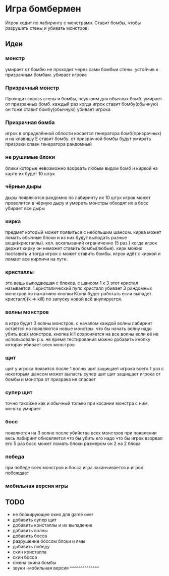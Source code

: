 # Игра бомбермен

Игрок ходит по лабиринту с монстрами. Ставит бомбы, чтобы разрушать стены и убивать монстров.

## Идеи


### монстр
умирает от бомбю
не проходит через сами бомбыи стены.
устойчив к призрачным бомбам.
убивает игрока

### Призрачный монстр

Проходит сквозь стены и бомбы, неуязвим для обычных бомб.
умирает от призрачных бомб.
каждый раз когда игрок ставит бомбу(обычную) он тоже ставит бомбу(обычную)
убивает игрока

### Призрачная бомба
игрок в определённой облости косается генератора бомб(призрачных) и на клавишу E ставит бомбу.
от призрачной бомбы будут умирать призраки
спавн генератора рандомный

### не рушимые блоки 
блики которые невозможно взорвать любым видом бомб и киркой
на карте их будет 10 штук

### чёрные дыры
дыры появляются рандомно по лабиринту
их 10 штук
игрок может проволится в чёрную дыру и умереть
монстры обходят их
а босс убирает все дыры

### кирка
предмет который может появиться с небольшим шансом.
кирка может ломать обычные блоки и из них будут выподать разные вещи(кристаллы).
кол. вскапываний ограниченно (5 раз.)
когда игрок держит кирку он неможет ставить бомбы(любые).
кирк можно поставить и тогда игрок с может ставить бомбы.
игрок идёт с киркой и ломает все кирпичи на пути.

### кристаллы
это вещь выподающая с блоков.
с шансом 1 к 3
этот кристал называется:
1.кристалический пупс
кристалл убивает 3 рандомных монстров
по нажатиию кнопки K(она будет работать если выпадет кристалл)(k => kill)
по запуску новой всё анулируется.

### волны монстров
в игре будет 3 волны монстров.
с началом каждой волны лабиринт остаётся но появляются новые монстры.
что бы начать волну надо убить всех монстров.
кнопка kill сохроняется на все волны если её не использовали
p.s. нв время тестирования можно добавить кнопку которая убивает всех монстров

### щит
щит у игрока появится после 1 волны
щит защищает игрока всего 1 раз
с некоторым шансом может выпасть супер щит
щит защищает игрока от бомбы и монстра
от призрака не спасает

### супер щит
точно такойже как и обычный
только при косании монстра с ним, монстр умирает

### босс 
появляется на 3 волне после убийства всех монстров
при появлении весь лабиринт обновляется
что бы убить его надо что бы  игрок взорвал его 5 раз
босс может ломать блоки
размером он 2 на 2 блока

### победа
при победе всех монстров и босса игра заканчивается
и игрок побеждает

### мобильная версия игры

## TODO

- не блокирующее окно для game over
- добавить супер щит
- добавить кристаллы и их выпадение 
- добавить волны
- добавить босса
- разрушение боссом блоки и ямы
- добавить победу
- скин кристалла
- скин босса
- смена скина бомбы
- звуки
-мобильная версия ^^^^^^^^^^^^^^